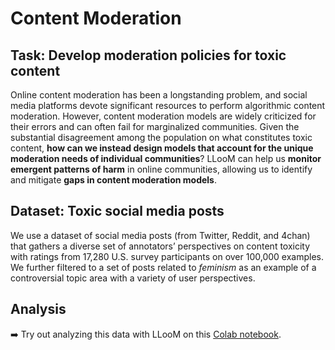 # Content Moderation

<DemoLayout curDataset="Content Moderation" />

## Task: Develop moderation policies for toxic content
Online content moderation has been a longstanding problem, and social media platforms devote significant resources to perform algorithmic content moderation. However, content moderation models are widely criticized for their errors and can often fail for marginalized communities. Given the substantial disagreement among the population on what constitutes toxic content, **how can we instead design models that account for the unique moderation needs of individual communities**? LLooM can help us **monitor emergent patterns of harm** in online communities, allowing us to identify and mitigate **gaps in content moderation models**.

## Dataset: Toxic social media posts
We use a dataset of social media posts (from Twitter, Reddit, and 4chan) that gathers a diverse set of annotators’ perspectives on content toxicity with ratings from 17,280 U.S. survey participants on over 100,000 examples. We further filtered to a set of posts related to _feminism_ as an example of a controversial topic area with a variety of user perspectives.

## Analysis
:arrow_right: Try out analyzing this data with LLooM on this [Colab notebook]().
